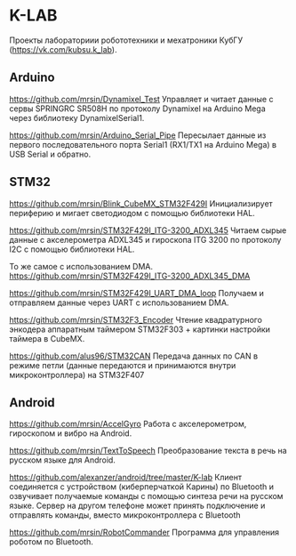 # K-LAB
Проекты лабораториии робототехники и мехатроники КубГУ (https://vk.com/kubsu.k_lab).


## Arduino

https://github.com/mrsin/Dynamixel_Test
Управляет и читает данные с сервы SPRINGRC SR508H по протоколу Dynamixel на Arduino Mega через библиотеку DynamixelSerial1.

https://github.com/mrsin/Arduino_Serial_Pipe
Пересылает данные из первого последовательного порта  Serial1 (RX1/TX1 на Arduino Mega) в USB Serial и обратно.


## STM32

https://github.com/mrsin/Blink_CubeMX_STM32F429I
Инициализирует периферию и мигает светодиодом с помощью библиотеки HAL.

https://github.com/mrsin/STM32F429I_ITG-3200_ADXL345
Читаем сырые данные с акселерометра ADXL345 и гироскопа ITG 3200 по протоколу I2C с помощью библиотеки HAL.

То же самое с использованием DMA.
https://github.com/mrsin/STM32F429I_ITG-3200_ADXL345_DMA

https://github.com/mrsin/STM32F429I_UART_DMA_loop
Получаем и отправляем данные через UART с использованием DMA.

https://github.com/mrsin/STM32F3_Encoder
Чтение квадратурного энкодера аппаратным таймером STM32F303 + картинки настройки таймера в CubeMX.

https://github.com/alus96/STM32CAN
Передача данных по CAN в режиме петли (данные передаются и принимаются внутри микроконтроллера) на STM32F407

## Android

https://github.com/mrsin/AccelGyro
Работа с акселерометром, гироскопом и вибро на Android.

https://github.com/mrsin/TextToSpeech
Преобразование текста в речь на русском языке для Android.

https://github.com/alexanzer/android/tree/master/K-lab
Клиент соединяется с устройством (киберперчаткой Карины) по Bluetooth и озвучивает получаемые команды с помощью синтеза речи на русском языке.
Сервер на другом телефоне может принять подключение и отправлять команды, вместо микроконтроллера с Bluetooth

https://github.com/mrsin/RobotCommander
Программа для управления роботом по Bluetooth.
